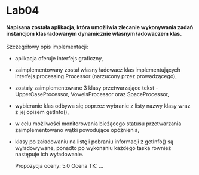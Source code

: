 # Lab04
#### Napisana została aplikacja, która umożliwia zlecanie wykonywania zadań instancjom klas ładowanym dynamicznie własnym ładowaczem klas.
Szczegółowy opis implementacji:
- aplikacja oferuje interfejs graficzny,
- zaimplementowany został własny ładowacz klas implementujących interfejs processing.Processor (narzucony przez prowadzącego),
- zostały zaimplementowane 3 klasy przetwarzające tekst - UpperCaseProcessor, VowelsProcessor oraz SpaceProcessor,
- wybieranie klas odbywa się poprzez wybranie z listy nazwy klasy wraz z jej opisem getInfo(),
- w celu możliwości monitorowania bieżącego statusu przetwarzania zaimplementowano wątki powodujące opóźnienia,
- klasy po załadowaniu na listę i pobraniu informacji z getInfo() są wyładowywane, ponadto po wykonaniu każdego taska również następuje ich wyładowanie.

    Propozycja oceny: 5.0
    Ocena TK: ...

